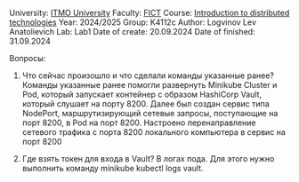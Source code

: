 University: [ITMO University](https://itmo.ru/ru/)
Faculty: [FICT](https://fict.itmo.ru)
Course: [Introduction to distributed technologies](https://github.com/itmo-ict-faculty/introduction-to-distributed-technologies)
Year: 2024/2025
Group: K4112c
Author: Logvinov Lev Anatolievich
Lab: Lab1
Date of create: 20.09.2024
Date of finished: 31.09.2024


Вопросы:
1. Что сейчас произошло и что сделали команды указанные ранее?
Команды указанные ранее помогли развернуть Minikube Cluster и 
Pod, который запускает контейнер с образом HashiCorp Vault, который слушает на порту 8200. 
Далее был создан сервис типа NodePort, маршрутизирующий сетевые запросы, поступающие на порт 8200, в Pod на порт 8200. 
Настроено перенаправление сетевого трафика с порта 8200 локального компьютера в сервис на порт 8200

2. Где взять токен для входа в Vault?
В логах пода. Для этого нужно выполнить команду minikube kubectl logs vault.